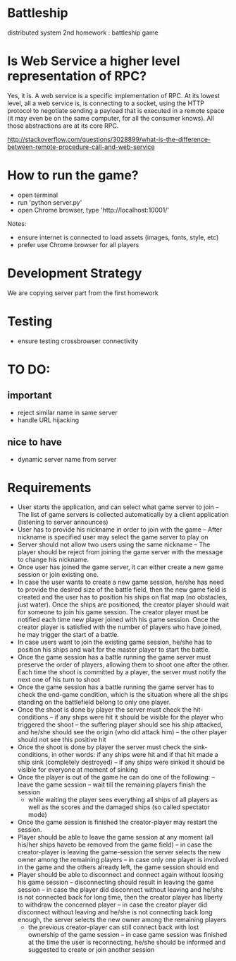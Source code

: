 # Battleship
distributed system 2nd homework : battleship game


# Is Web Service a higher level representation of RPC?

Yes, it is. A web service is a specific implementation of RPC. At its lowest level, all a web service is, is connecting to a socket, using the HTTP protocol to negotiate sending a payload that is executed in a remote space (it may even be on the same computer, for all the consumer knows). All those abstractions are at its core RPC.

http://stackoverflow.com/questions/3028899/what-is-the-difference-between-remote-procedure-call-and-web-service

# How to run the game? 

- open terminal
- run 'python server.py'
- open Chrome browser, type 'http://localhost:10001/' 

Notes: 

- ensure internet is connected to load assets (images, fonts, style, etc)
- prefer use Chrome browser for all players 


# Development Strategy

We are copying server part from the first homework

# Testing
- ensure testing crossbrowser connectivity

# TO DO: 

## important

- reject similar name in same server
- handle URL hijacking

## nice to have 

- dynamic server name from server

# Requirements
- User starts the application, and can select what game server to join
  – The list of game servers is collected automatically by a client application (listening to server announces)
- User has to provide his nickname in order to join with the game
  – After nickname is specified user may select the game server to play on
- Server should not allow two users using the same nickname
  – The player should be reject from joining the game server with the message to change his nickname.
- Once user has joined the game server, it can either create a new game session or join existing one.
- In case the user wants to create a new game session, he/she has need to provide the desired size of the battle field, then the new game field is created and the user has to position his ships on flat map (no obstacles, just water). Once the ships are positioned, the creator player should wait for someone to join his game session. The creator player must be notified each time new player joined with his game session. Once the creator player is satisfied with the number of players who have joined, he may trigger the start of a battle.
- In case users want to join the existing game session, he/she has to position his ships and wait for the master player to start the battle.
- Once the game session has a battle running the game server must preserve the order of players, allowing them to shoot one after the other. Each time the shoot is committed by a player, the server must notify the next one of his turn to shoot
- Once the game session has a battle running the game server has to check the end-game condition, which is the situation where all the ships standing on the battlefield belong to only one player.
- Once the shoot is done by player the server must check the hit-conditions
  – if any ships were hit it should be visible for the player who triggered the shoot
  – the suffering player should see his ship attacked, and he/she should see the origin (who did attack him)
  – the other player should not see this positive hit
- Once the shoot is done by player the server must check the sink-conditions, in other words: if any ships were hit and if that hit made a ship sink (completely destroyed)
  – if any ships were sinked it should be visible for everyone at moment of sinking
- Once the player is out of the game he can do one of the following:
  – leave the game session
  – wait till the remaining players finish the session
    - while waiting the player sees everything all ships of all players as well as the scores and the damaged ships (so called spectator mode)
- Once the game session is finished the creator-player may restart the session.
- Player should be able to leave the game session at any moment (all his/her ships haveto be removed from the game field)
  – in case the creator-player is leaving the game-session the server selects the new owner among the remaining players
  – in case only one player is involved in the game and the others already left, the game session should end
- Player should be able to disconnect and connect again without loosing his game session
  – disconnecting should result in leaving the game session
  – in case the player did disconnect without leaving and he/she is not connected back for long time, then the creator player has liberty to withdraw the concerned player
  – in case the creator player did disconnect without leaving and he/she is not connecting back long enough, the server selects the new owner among the remaining players
    - the previous creator-player can still connect back with lost ownership of the game session
  – in case game session was finished at the time the user is reconnecting, he/she should be informed and suggested to create or join another session

